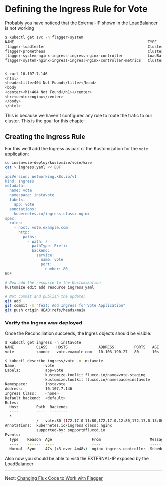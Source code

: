 # Defining the Ingress Rule for Vote

Probably you have noticed that the External-IP shown in the LoadBalancer is not working

```sh
$ kubectl get svc -n flagger-system
NAME                                                            TYPE           CLUSTER-IP      EXTERNAL-IP    PORT(S)                      AGE
flagger-loadtester                                              ClusterIP      10.98.253.194   <none>         80/TCP                       46m
flagger-prometheus                                              ClusterIP      10.107.35.2     <none>         9090/TCP                     46m
flagger-system-nginx-ingress-ingress-nginx-controller           LoadBalancer   10.107.7.146    10.107.7.146   80:31080/TCP,443:31443/TCP   19m
flagger-system-nginx-ingress-ingress-nginx-controller-metrics   ClusterIP      10.104.72.191   <none>         10254/TCP                    19m


$ curl 10.107.7.146
<html>
<head><title>404 Not Found</title></head>
<body
<center><h1>404 Not Found</h1></center>
<hr><center>nginx</center>
</body>
</html>
```

This is because we haven't configured any rule to route the trafic to our cluster. This is the goal for this chapter.

## Creating the Ingress Rule

For this we'll add the Ingress as part of the Kustomization for the `vote` application:

```sh
cd instavote-deploy/kustomize/vote/base
cat > ingress.yaml << EOF
---
apiVersion: networking.k8s.io/v1
kind: Ingress
metadata:
  name: vote
  namespace: instavote
  labels:
    app: vote
  annotations:
    kubernetes.io/ingress.class: nginx
spec:
  rules:
    - host: vote.example.com
      http:
        paths:
          - path: /
            pathType: Prefix
            backend:
              service:
                name: vote
                port:
                  number: 80
EOF

# Now add the resource to the Kustomization
kustomize edit add resource ingress.yaml

# Not commit and publish the updates
git add .
git commit -m "feat: Add Ingress for Vote Application"
git push origin HEAD:refs/heads/main
```

### Verify the Ingres was deployed

Once the Reconciliation succeeds, the Ingres objects should be visible:

```sh
$ kubectl get ingress -n instavote
NAME          CLASS    HOSTS              ADDRESS         PORTS   AGE
vote          <none>   vote.example.com   10.103.190.27   80      10s

$ kubectl describe ingress/vote -n instavote
Name:             vote
Labels:           app=vote
                  kustomize.toolkit.fluxcd.io/name=vote-staging
                  kustomize.toolkit.fluxcd.io/namespace=instavote
Namespace:        instavote
Address:          10.107.7.146
Ingress Class:    <none>
Default backend:  <default>
Rules:
  Host        Path  Backends
  ----        ----  --------
  *
              /   vote:80 (172.17.0.11:80,172.17.0.12:80,172.17.0.13:80 + 1 more...)
Annotations:  kubernetes.io/ingress.class: nginx
              supported-by: support@fluxcd.io
Events:
  Type    Reason  Age                  From                      Message
  ----    ------  ----                 ----                      -------
  Normal  Sync    47s (x3 over 4m48s)  nginx-ingress-controller  Scheduled for sync
```

Also now you should be able to visti the EXTERNAL-IP exposed by the LoadBalancer

---
Next: [Changing Flux Code to Work with Flagger](./04-Changing-Flux-Code-to-Work-with-Flagger.md)
